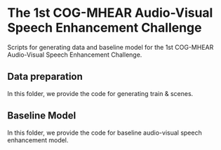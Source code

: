 # The 1st COG-MHEAR Audio-Visual Speech Enhancement Challenge

Scripts for generating data and baseline model for the 1st COG-MHEAR Audio-Visual Speech Enhancement Challenge.

## Data preparation

In this folder, we provide the code for generating train & scenes.

## Baseline Model

In this folder, we provide the code for baseline audio-visual speech enhancement model.
